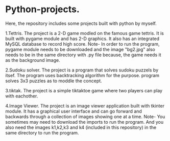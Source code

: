 # Python-projects.
Here, the repository includes some projects built with python by myself.

1.Tettris.
The project is a 2-D game modled on the famous game tettris. It is built with pygame module and has 2-D graphics. It also has an integrated MySQL database to record high score.
Note- In order to run the program, pygame module needs to be downloaded and the image "bg2.jpg" also needs to be in the same directory with .py file because, the game needs it as the background image.

2.Sudoku solver.
The project is a program that solves sudoku puzzels by itsef. The program uses backtracking algorithm for the purpose. program solves 3x3 puzzles as to moddle the concept.

3.tiktak.
The project is a simple tiktaktoe game where two players can play with eachother.

4.Image Viewer.
The project is an image viewer application built with tkinter module. It has a graphical user interface and can go forward and backwards through a collection of images showing one at a time.
Note- You sometimes may need to download the imports to run the program. And you also need the images k1,k2,k3 and k4 (included in this repository) in the same directory to run the program.

